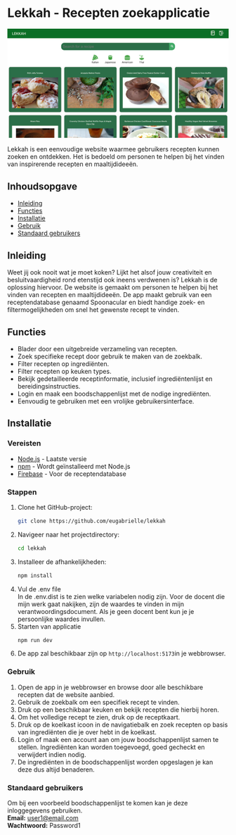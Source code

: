 # Lekkah - Recepten zoekapplicatie

![Homepage picture](src/assets/Homepage.png)

Lekkah is een eenvoudige website waarmee gebruikers recepten kunnen zoeken en ontdekken. Het is bedoeld om personen 
te helpen bij het vinden van inspirerende recepten en maaltijdideeën.

## Inhoudsopgave
- [Inleiding](#inleiding)
- [Functies](#functies)
- [Installatie](#installatie)
- [Gebruik](#gebruik)
- [Standaard gebruikers](#standaard-gebruikers)

## Inleiding

Weet jij ook nooit wat je moet koken? Lijkt het alsof jouw creativiteit en besluitvaardigheid rond etenstijd ook 
ineens verdwenen is? Lekkah is de oplossing hiervoor. De website is gemaakt om personen 
te helpen bij het vinden van recepten en maaltijdideeën. De app maakt gebruik van een receptendatabase genaamd Spoonacular
en biedt handige zoek- en filtermogelijkheden om snel het gewenste recept te vinden. 

## Functies

- Blader door een uitgebreide verzameling van recepten.
- Zoek specifieke recept door gebruik te maken van de zoekbalk.
- Filter recepten op ingrediënten.
- Filter recepten op keuken types.
- Bekijk gedetailleerde receptinformatie, inclusief ingrediëntenlijst en bereidingsinstructies.
- Login en maak een boodschappenlijst met de nodige ingrediënten.
- Eenvoudig te gebruiken met een vrolijke gebruikersinterface.

## Installatie

### Vereisten

- [Node.js](https://nodejs.org/) - Laatste versie
- [npm](https://www.npmjs.com/) - Wordt geïnstalleerd met Node.js
- [Firebase](https://console.firebase.google.com/) - Voor de receptendatabase

### Stappen

1. Clone het GitHub-project:
   ```bash
   git clone https://github.com/eugabrielle/lekkah
2. Navigeer naar het projectdirectory:
   ```bash
   cd lekkah
   ```
3. Installeer de afhankelijkheden:
   ```bash
   npm install
   ```
4. Vul de .env file <br />
   In de .env.dist is te zien welke variabelen nodig zijn. Voor de docent die mijn werk gaat nakijken, zijn de waardes
   te vinden in mijn verantwoordingsdocument. Als je geen docent bent kun je je persoonlijke waardes invullen.
5. Starten van applicatie
   ```bash
   npm run dev
   ```
6. De app zal beschikbaar zijn op `http://localhost:5173`in je webbrowser.
   
### Gebruik
1. Open de app in je webbrowser en browse door alle beschikbare recepten dat de website aanbied.
2. Gebruik de zoekbalk om een specifiek recept te vinden.
3. Druk op een beschikbaar keuken en bekijk  recepten die hierbij horen.
4. Om het volledige recept te zien, druk op de receptkaart.
5. Druk op de koelkast icoon in de navigatiebalk en zoek recepten op basis van ingrediënten die je over hebt in de koelkast.
6. Login of maak een account aan om jouw boodschappenlijst samen te stellen. Ingrediënten kan worden toegevoegd, 
goed gecheckt en verwijdert indien nodig.
7. De ingrediënten in de boodschappenlijst worden opgeslagen je kan deze dus altijd benaderen.

### Standaard gebruikers
Om bij een voorbeeld boodschappenlijst te komen kan je deze inloggegevens gebruiken. <br />
**Email:** user1@email.com <br />
**Wachtwoord:** Password1


